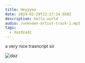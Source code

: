```yaml
---
title: Heyyyaa
date: 2024-02-29T22:27:24.950Z
description: hello world
audio: /unknown-artist-track-1.mp3
tags:
  - dazdzadz
---
```

a very nice trasncript sir

![daz](/cbt-1.webp "dzadazdaz")
